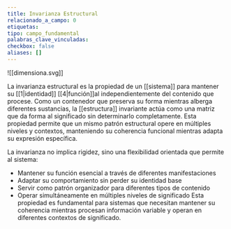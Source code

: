 ```yaml
---
title: Invarianza Estructural
relacionado_a_campo: 0
etiquetas: 
tipo: campo_fundamental
palabras_clave_vinculadas: 
checkbox: false
aliases: []
---
```

![[dimensiona.svg]]

La invarianza estructural es la propiedad de un [[sistema]] para mantener su [[1|identidad]] [[4|función]]al independientemente del contenido que procese. Como un contenedor que preserva su forma mientras alberga diferentes sustancias, la [[estructura]] invariante actúa como una matriz que da forma al significado sin determinarlo completamente. Esta propiedad permite que un mismo patrón estructural opere en múltiples niveles y contextos, manteniendo su coherencia funcional mientras adapta su expresión específica. 

La invarianza no implica rigidez, sino una flexibilidad orientada que permite al sistema: 

- Mantener su función esencial a través de diferentes manifestaciones
- Adaptar su comportamiento sin perder su identidad base 
- Servir como patrón organizador para diferentes tipos de contenido
- Operar simultáneamente en múltiples niveles de significado Esta propiedad es fundamental para sistemas que necesitan mantener su coherencia mientras procesan información variable y operan en diferentes contextos de significado.